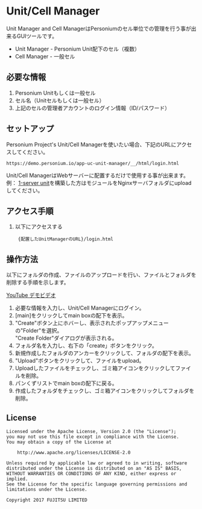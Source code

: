 # Unit/Cell Manager  
Unit Manager and Cell ManagerはPersoniumのセル単位での管理を行う事が出来るGUIツールです。  

- Unit Manager - Personium Unit配下のセル（複数）  
- Cell Manager - 一般セル

## 必要な情報  

1. Personium Unitもしくは一般セル  
1. セル名（Unitセルもしくは一般セル）  
1. 上記のセルの管理者アカウントのログイン情報（ID/パスワード）  

## セットアップ  
Personium Project's Unit/Cell Managerを使いたい場合、下記のURLにアクセスしてください。   

    https://demo.personium.io/app-uc-unit-manager/__/html/login.html

Unit/Cell ManagerはWebサーバーに配置するだけで使用する事が出来ます。  
例： [1-server unit](https://github.com/personium/ansible/blob/master/1-server_unit/1-server_unit.jpg)を構築した方はモジュールをNginxサーバフォルダにuploadしてください。

## アクセス手順  

1. 以下にアクセスする  

        {配置したUnitManagerのURL}/login.html

## 操作方法  
  
以下にフォルダの作成、ファイルのアップロードを行い、ファイルとフォルダを削除する手順を示します。  

[YouTube デモビデオ](https://youtu.be/d1_pET0M-YA)  

1. 必要な情報を入力し、Unit/Cell Managerにログイン。  
1. [main]をクリックしてmain boxの配下を表示。   
1. "Create"ボタン上にホバーし、表示されたポップアップメニューの"Folder"を選択。  
"Create Folder"ダイアログが表示される。  
1. フォルダ名を入力し、右下の「create」ボタンをクリック。  
1. 新規作成したフォルダのアンカーをクリックして、フォルダの配下を表示。  
1. "Upload"ボタンをクリックして、ファイルをupload。  
1. Uploadしたファイルをチェックし、ゴミ箱アイコンをクリックしてファイルを削除。  
1. パンくずリストでmain boxの配下に戻る。  
1. 作成したフォルダをチェックし、ゴミ箱アイコンをクリックしてフォルダを削除。  

## License

    Licensed under the Apache License, Version 2.0 (the "License");
    you may not use this file except in compliance with the License.
    You may obtain a copy of the License at

        http://www.apache.org/licenses/LICENSE-2.0

    Unless required by applicable law or agreed to in writing, software
    distributed under the License is distributed on an "AS IS" BASIS,
    WITHOUT WARRANTIES OR CONDITIONS OF ANY KIND, either express or implied.
    See the License for the specific language governing permissions and
    limitations under the License.

    Copyright 2017 FUJITSU LIMITED
